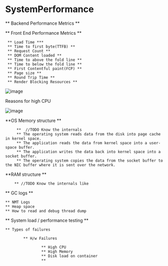 # SystemPerformance

** Backend Performance Metrics **


** Front End Performance Metrics **

     ** Load Time ***
     ** Time to first byte(TTFB) **
     ** Request Count **
     ** DOM Content loaded **
     ** Time to above the fold line **
     ** Time to below the fold line **
     ** First Contentful paint(FCP) **
     ** Page size **
     ** Round Trip Time **
     ** Render Blocking Resources **


![image](https://github.com/learningdebunked/SystemPerformance/assets/7702406/8cd151bb-f7b4-4b9e-aa49-66b74046087a)

Reasons for high CPU

![image](https://github.com/learningdebunked/SystemPerformance/assets/7702406/ea7ac536-a409-4aa9-831e-a65e8c76da96)


**OS Memory structure **

         **  //TODO Know the internals
         ** The operating system reads data from the disk into page cache in kernel space.
         ** The application reads the data from kernel space into a user-space buffer.
         ** The application writes the data back into kernel space into a socket buffer.
         ** The operating system copies the data from the socket buffer to the NIC buffer where it is sent over the network.
         
**RAM structure **

        ** //TODO Know the internals like 

** GC logs **

    ** NMT Logs
    ** Heap space
    ** How to read and debug thread dump


** System load / performance testing **

    ** Types of failures

            ** H/w Failures

                    ** High CPU
                    ** High Memory
                    ** Disk load on container
                    ** 
